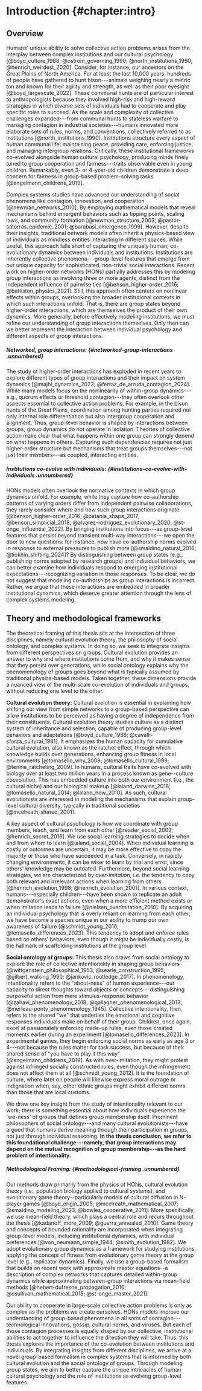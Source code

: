 # Introduction {#chapter:intro}

## Overview

Humans' unique ability to solve collective action problems arises from
the interplay between complex institutions and our cultural psychology
[@boyd_culture_1988; @ostrom_governing_1990; @north_institutions_1990; @henrich_weirdest_2020].
Consider, for instance, our ancestors on the Great Plains of North
America. For at least the last 10,000 years, hundreds of people have
gathered to hunt bison---animals weighing nearly a metric ton and known
for their agility and strength, as well as their poor eyesight
[@boyd_largescale_2022]. These communal hunts are of particular interest
to anthropologists because they involved high-risk and high-reward
strategies in which diverse sets of individuals had to cooperate and
play specific roles to succeed. As the scale and complexity of
collective challenges expanded---from communal hunts to stateless
warfare to managing contagion in industrial societies---humans innovated
more elaborate sets of rules, norms, and conventions, collectively
referred to as institutions [@north_institutions_1990]. Institutions
structure every aspect of human communal life: maintaining peace,
providing care, enforcing justice, and managing intergroup relations.
Critically, these institutional frameworks co-evolved alongside human
cultural psychology, producing minds finely tuned to group cooperation
and fairness---traits observable even in young children. Remarkably,
even 3- or 4-year-old children demonstrate a deep concern for fairness
in group-based problem-solving tasks [@engelmann_childrens_2019].

Complex systems studies have advanced our understanding of social
phenomena like contagion, innovation, and cooperation
[@newman_networks_2010]. By employing mathematical models that reveal
mechanisms behind emergent behaviors such as tipping points, scaling
laws, and community formation
[@newman_structure_2003; @pastor-satorras_epidemic_2001; @barabasi_emergence_1999].
However, despite their insights, traditional network models often
inherit a physics-based view of individuals as mindless entities
interacting in different spaces. While useful, this approach falls short
of capturing the uniquely human, co-evolutionary dynamics between
individuals and institutions. Institutions are inherently collective
phenomena---group-level features that emerge from our unique capacity
for sophisticated, non-trivial social interactions. Recent work on
higher-order networks (HONs) partially addresses this by modeling group
interactions as involving three or more agents, distinct from the
independent influence of pairwise ties
[@benson_higher-order_2016; @battiston_physics_2021]. Still, this
approach often centers on nonlinear effects within groups, overlooking
the broader institutional contexts in which such interactions unfold.
That is, there are group states beyond higher-order interactions, which
are themselves the product of their own dynamics. More generally, before
effectively modeling institutions, we must refine our understanding of
group interactions themselves. Only then can we better represent the
interaction between individual psychology and different aspects of group
interactions.

##### Networked, group interactions: {#networked-group-interactions .unnumbered}

The study of higher-order interactions has exploded in recent years to
explore different types of group interactions and their impact on system
dynamics [@majhi_dynamics_2022; @ferraz_de_arruda_contagion_2024]. While
many models focus on the nonlinearity of within-group dynamics---e.g.,
quorum effects or threshold contagion---they often overlook other
aspects essential to collective action problems. For example, in the
bison hunts of the Great Plains, coordination among hunting parties
required not only internal role differentiation but also intergroup
cooperation and alignment. Thus, group-level behavior is shaped by
interactions between groups; group dynamics do not operate in isolation.
Theories of collective action make clear that what happens within one
group can strongly depend on what happens in others. Capturing such
dependencies requires not just higher-order structure but mechanisms
that treat groups themselves---not just their members---as coupled,
interacting entities.

##### Institutions co-evolve with individuals: {#institutions-co-evolve-with-individuals .unnumbered}

HONs models often overlook the normative contexts in which group
dynamics unfold. For example, while they capture how co-authorship
patterns of varying orders differ from independent pairwise
collaborations, they rarely consider where and how such group
interactions originate
[@benson_higher-order_2016; @patania_shape_2017; @benson_simplicial_2018; @alvarez-rodriguez_evolutionary_2020; @st-onge_influential_2022].
By bringing institutions into focus---as group-level features that
persist beyond transient multi-way interactions---we open the door to
new questions: for instance, how have co-authorship norms evolved in
response to external pressures to publish more
[@smaldino_natural_2016; @tiokhin_shifting_2024]? By distinguishing
between group states (e.g., publishing norms adopted by research groups)
and individual behaviors, we can better examine how individuals respond
to emerging institutional expectations---recognizing variation in those
responses. To be clear, we do not suggest that modeling co-authorships
as group interactions is incorrect. Rather, we argue that these
interactions are embedded in broader institutional dynamics, which
deserve greater attention through the lens of complex systems modeling.

## Theory and methodological frameworks

The theoretical framing of this thesis sits at the intersection of three
disciplines, namely cultural evolution theory, the philosophy of social
ontology, and complex systems. In doing so, we seek to integrate
insights from different perspectives on groups. Cultural evolution
provides an answer to why and where institutions come from, and why it
makes sense that they persist over generations, while social ontology
explains why the phenomenology of groups goes beyond what is typically
assumed by traditional physics-based models. Taken together, these
dimensions provide a nuanced view of the multi-scale co-evolution of
individuals and groups, without reducing one level to the other.

**Cultural evolution theory:** Cultural evolution is essential in
explaining how shifting our view from simple networks to a group-based
perspective can allow institutions to be perceived as having a degree of
independence from their constituents. Cultural evolution theory studies
culture as a distinct system of inheritance and selection, capable of
producing group-level behaviors and adaptations
[@boyd_culture_1988; @cavalli-sforza_cultural_1981]. It emphasizes the
human capacity for cumulative cultural evolution, also known as the
ratchet effect, through which knowledge builds over generations,
enhancing group fitness in local environments
[@tomasello_why_2009; @tomasello_cultural_1999; @tennie_ratcheting_2009].
In humans, cultural traits have co-evolved with biology over at least
two million years in a process known as gene--culture coevolution. This
has embedded culture into both our environment (i.e., the cultural
niche) and our biological makeup
[@laland_darwins_2018; @tomasello_natural_2014; @laland_how_2010]. As
such, cultural evolutionists are interested in modeling the mechanisms
that explain group-level cultural diversity, typically in traditional
societies [@mcelreath_shared_2001].

A key aspect of cultural psychology is how we coordinate with group
members, teach, and learn from each other
[@reader_social_2002; @henrich_secret_2016]. We use social learning
strategies to decide when and from whom to learn [@laland_social_2004].
When individual learning is costly or outcomes are uncertain, it may be
more effective to copy the majority or those who have succeeded in a
task. Conversely, in rapidly changing environments, it can be wiser to
learn by trial and error, since others' knowledge may be outdated.
Furthermore, beyond social learning strategies, we are characterized by
*over-imitation*, i.e. the tendency to copy both relevant and irrelevant
actions when learning from others
[@henrich_evolution_1998; @henrich_evolution_2001]. In various context,
humans---especially children---have been shown to replicate an adult
demonstrator's exact actions, even when a more efficient method exists
or when imitation leads to failure [@nielsen_overimitation_2010]. By
acquiring an individual psychology that is overly reliant on learning
from each other, we have become a species unique in our ability to trump
our own awareness of failure
[@schmidt_young_2016; @tomasello_differences_2023]. This tendency to
adopt and enforce rules based on others' behaviors, even though it might
be individually costly, is the hallmark of scaffolding institutions at
the group level.

**Social ontology of groups:** This thesis also draws from social
ontology to explore the role of collective intentionality in shaping
group behaviors
[@wittgenstein_philosophical_1953; @searle_construction_1995; @gilbert_walking_1990; @jankovic_routledge_2017].
In phenomenology, intentionality refers to the "about-ness" of human
experience---our capacity to direct thoughts toward objects or
concepts---distinguishing purposeful action from mere stimulus-response
behavior
[@zahavi_phenomenology_2018; @gallagher_phenomenological_2013; @merleau-ponty_phenomenology_1945].
Collective intentionality, then, refers to the shared "we" that
underlies the emotional and cognitive responses individuals make on
behalf of their group. Children, once again, excel at passionately
enforcing made-up rules, even those created moments earlier during an
experiment [@tomasello_differences_2023]. In experimental games, they
begin enforcing social norms as early as age 3 or 4---not because the
rules matter for task success, but because of their shared sense of "you
have to play it this way" [@engelmann_childrens_2019]. As with
over-imitation, they might protest against infringed socially
constructed rules, even though the infringement does not affect them at
all [@schmidt_young_2012]. It is the foundation of culture, where later
on people will likewise express moral outrage or indignation when, say,
other ethnic groups might exhibit different norms than those that are
local customs.

We draw one key insight from the study of intentionality relevant to our
work; there is something essential about how individuals experience the
'we-ness' of groups that defines group membership itself. Prominent
philosophers of social ontology---and many cultural evolutionists---have
argued that humans derive meaning through their participation in groups,
not just through individual reasoning. **In the thesis conclusion, we
refer to this foundational challenge---namely, that group interactions
may depend on the mutual recognition of group membership---as the hard
problem of intentionality.**

##### Methodological Framing: {#methodological-framing .unnumbered}

Our methods draw primarily from the physics of HONs, cultural evolution
theory (i.e., population biology applied to cultural systems), and
evolutionary game theory--particularly models of cultural diffusion in
N-player games
[@boyd_origin_2005; @mcelreath_mathematical_2007; @smaldino_modeling_2023; @bowles_cooperative_2011].
More specifically, we use mean-field theory, which plays a central role
and recurs throughout the thesis
[@kadanoff_more_2009; @guerra_annealed_2010]. Game theory and concepts
of bounded rationality are incorporated when integrating group-level
models, including institutional dynamics, with individual preferences
[@von_neumann_simple_1944; @smith_evolution_1982]. We adopt evolutionary
group dynamics as a framework for studying institutions, applying the
concept of fitness from evolutionary game theory at the group level
(e.g., replicator dynamics). Finally, we use a group-based formalism
that builds on recent work with approximate master equations--a
description of complex networks that captures detailed within-group
dynamics while approximating between-group interactions via mean-field
methods
[@hebert-dufresne_propagation_2010; @osullivan_mathematical_2015; @st-onge_master_2021].

Our ability to cooperate in large-scale collective action problems is
only as complex as the problems we create ourselves. HONs models improve
our understanding of group-based phenomena in all sorts of
contagion---technological innovations, gossip, cultural norms, and
viruses. But each of those contagion processes is equally shaped by our
collective, institutional abilities to act together to influence the
direction they will take. Thus, this thesis explores the importance of
the co-evolution between institutions and individuals. By integrating
insights from different disciplines, we arrive at a novel group-based
formalism in complex systems that is informed by both cultural evolution
and the social ontology of groups. Through modeling group states, we aim
to better capture the unique intricacies of human cultural psychology
and the role of institutions as evolving group-level features.


